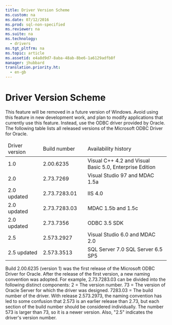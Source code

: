 ```yaml
---
title: Driver Version Scheme
ms.custom: na
ms.date: 07/12/2016
ms.prod: sql-non-specified
ms.reviewer: na
ms.suite: na
ms.technology: 
  - drivers
ms.tgt_pltfrm: na
ms.topic: article
ms.assetid: e4a8d9d7-8aba-48ab-8be6-1a6129adfb8f
manager: jhubbard
translation.priority.ht: 
  - en-gb
---
```

# Driver Version Scheme
<?xml version="1.0" encoding="utf-8"?>
<developerConceptualDocument xmlns="http://ddue.schemas.microsoft.com/authoring/2003/5" xmlns:xlink="http://www.w3.org/1999/xlink" xmlns:xsi="http://www.w3.org/2001/XMLSchema-instance" xsi:schemaLocation="http://ddue.schemas.microsoft.com/authoring/2003/5 http://dduestorage.blob.core.windows.net/ddueschema/developer.xsd">
  <introduction>
    <alert class="important">
      <para>This feature will be removed in a future version of Windows. Avoid using this feature in new development work, and plan to modify applications that currently use this feature. Instead, use the ODBC driver provided by Oracle.</para>
    </alert>
    <para>The following table lists all released versions of the Microsoft ODBC Driver for Oracle.</para>
    <table xmlns:caps="http://schemas.microsoft.com/build/caps/2013/11">
      <thead>
        <tr>
          <TD>
            <para>Driver version</para>
          </TD>
          <TD>
            <para>Build number    </para>
          </TD>
          <TD>
            <para>Availability history</para>
          </TD>
        </tr>
      </thead>
      <tbody>
        <tr>
          <TD>
            <para>1.0</para>
          </TD>
          <TD>
            <para>2.00.6235</para>
          </TD>
          <TD>
            <para>Visual C++ 4.2 and Visual Basic 5.0, Enterprise Edition</para>
          </TD>
        </tr>
        <tr>
          <TD>
            <para>2.0</para>
          </TD>
          <TD>
            <para>2.73.7269       </para>
          </TD>
          <TD>
            <para>Visual Studio 97 and MDAC 1.5a</para>
          </TD>
        </tr>
        <tr>
          <TD>
            <para>2.0 updated    </para>
          </TD>
          <TD>
            <para>2.73.7283.01    </para>
          </TD>
          <TD>
            <para>IIS 4.0</para>
          </TD>
        </tr>
        <tr>
          <TD>
            <para>2.0 updated    </para>
          </TD>
          <TD>
            <para>2.73.7283.03    </para>
          </TD>
          <TD>
            <para>MDAC 1.5b and 1.5c</para>
          </TD>
        </tr>
        <tr>
          <TD>
            <para>2.0 updated    </para>
          </TD>
          <TD>
            <para>2.73.7356       </para>
          </TD>
          <TD>
            <para>ODBC 3.5 SDK</para>
          </TD>
        </tr>
        <tr>
          <TD>
            <para>2.5            </para>
          </TD>
          <TD>
            <para>2.573.2927      </para>
          </TD>
          <TD>
            <para>Visual Studio 6.0 and MDAC 2.0</para>
          </TD>
        </tr>
        <tr>
          <TD>
            <para>2.5 updated</para>
          </TD>
          <TD>
            <para>2.573.3513</para>
          </TD>
          <TD>
            <para>SQL Server 7.0</para>
            <para>SQL Server 6.5 SP5</para>
          </TD>
        </tr>
      </tbody>
    </table>
    <para>Build 2.00.6235 (version 1) was the first release of the Microsoft ODBC Driver for Oracle. After the release of the first version, a new naming convention was adopted.</para>
    <para>For example, 2.73.7283.03 can be divided into the following distinct components:  </para>
    <list class="bullet">
      <listItem>
        <para>2 = The version number.</para>
      </listItem>
      <listItem>
        <para>73 = The version of Oracle Server for which the driver was designed.</para>
      </listItem>
      <listItem>
        <para>7283.03 = The build number of the driver.</para>
      </listItem>
    </list>
    <alert class="note">
      <para>With release 2.573.2973, the naming convention has led to some confusion that 2.573 is an earlier release than 2.73, but each section of the build number should be considered individually. The number 573 is larger than 73, so it is a newer version. Also, "2.5" indicates the driver's version number.</para>
    </alert>
  </introduction>
  <relatedTopics />
</developerConceptualDocument>